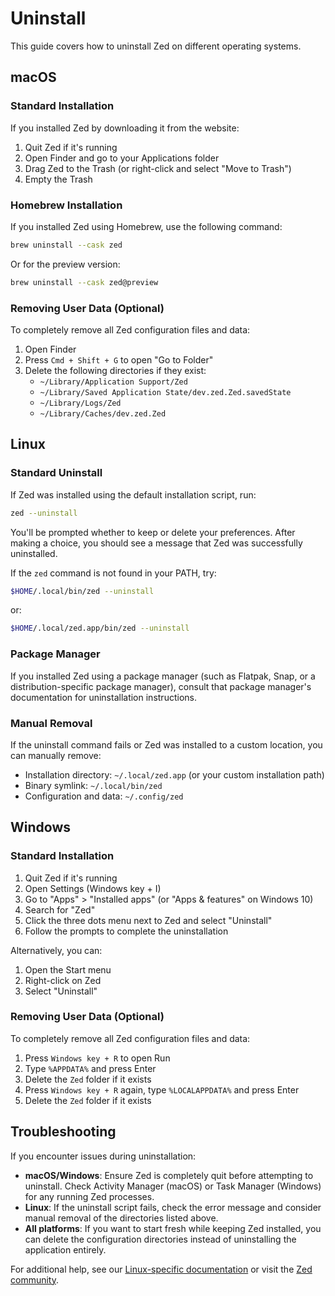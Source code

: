 # Uninstall

This guide covers how to uninstall Zed on different operating systems.

## macOS

### Standard Installation

If you installed Zed by downloading it from the website:

1. Quit Zed if it's running
2. Open Finder and go to your Applications folder
3. Drag Zed to the Trash (or right-click and select "Move to Trash")
4. Empty the Trash

### Homebrew Installation

If you installed Zed using Homebrew, use the following command:

```sh
brew uninstall --cask zed
```

Or for the preview version:

```sh
brew uninstall --cask zed@preview
```

### Removing User Data (Optional)

To completely remove all Zed configuration files and data:

1. Open Finder
2. Press `Cmd + Shift + G` to open "Go to Folder"
3. Delete the following directories if they exist:
   - `~/Library/Application Support/Zed`
   - `~/Library/Saved Application State/dev.zed.Zed.savedState`
   - `~/Library/Logs/Zed`
   - `~/Library/Caches/dev.zed.Zed`

## Linux

### Standard Uninstall

If Zed was installed using the default installation script, run:

```sh
zed --uninstall
```

You'll be prompted whether to keep or delete your preferences. After making a choice, you should see a message that Zed was successfully uninstalled.

If the `zed` command is not found in your PATH, try:

```sh
$HOME/.local/bin/zed --uninstall
```

or:

```sh
$HOME/.local/zed.app/bin/zed --uninstall
```

### Package Manager

If you installed Zed using a package manager (such as Flatpak, Snap, or a distribution-specific package manager), consult that package manager's documentation for uninstallation instructions.

### Manual Removal

If the uninstall command fails or Zed was installed to a custom location, you can manually remove:

- Installation directory: `~/.local/zed.app` (or your custom installation path)
- Binary symlink: `~/.local/bin/zed`
- Configuration and data: `~/.config/zed`

## Windows

### Standard Installation

1. Quit Zed if it's running
2. Open Settings (Windows key + I)
3. Go to "Apps" > "Installed apps" (or "Apps & features" on Windows 10)
4. Search for "Zed"
5. Click the three dots menu next to Zed and select "Uninstall"
6. Follow the prompts to complete the uninstallation

Alternatively, you can:

1. Open the Start menu
2. Right-click on Zed
3. Select "Uninstall"

### Removing User Data (Optional)

To completely remove all Zed configuration files and data:

1. Press `Windows key + R` to open Run
2. Type `%APPDATA%` and press Enter
3. Delete the `Zed` folder if it exists
4. Press `Windows key + R` again, type `%LOCALAPPDATA%` and press Enter
5. Delete the `Zed` folder if it exists

## Troubleshooting

If you encounter issues during uninstallation:

- **macOS/Windows**: Ensure Zed is completely quit before attempting to uninstall. Check Activity Manager (macOS) or Task Manager (Windows) for any running Zed processes.
- **Linux**: If the uninstall script fails, check the error message and consider manual removal of the directories listed above.
- **All platforms**: If you want to start fresh while keeping Zed installed, you can delete the configuration directories instead of uninstalling the application entirely.

For additional help, see our [Linux-specific documentation](./linux.md) or visit the [Zed community](https://zed.dev/community).
